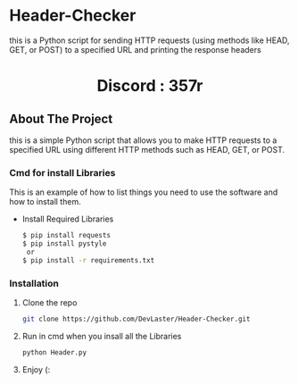# Header-Checker
this is a Python script for sending HTTP requests (using methods like HEAD, GET, or POST) to a specified URL and printing the response headers

<h1 align="center"> Discord : 357r</h1>

<!-- ABOUT THE PROJECT -->
## About The Project

this is a simple Python script that allows you to make HTTP requests to a specified URL using different HTTP methods such as HEAD, GET, or POST.


<!--Getting started -->

 ### Cmd for install Libraries

 This is an example of how to list things you need to use the software and how to install them.
* Install Required Libraries
  ```sh
  $ pip install requests
  $ pip install pystyle
   or
  $ pip install -r requirements.txt

### Installation

1. Clone the repo
   ```sh
   git clone https://github.com/DevLaster/Header-Checker.git
   
2. Run in cmd when you insall all the Libraries
   ```sh
   python Header.py

3. Enjoy (:
